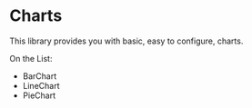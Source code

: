 # Charts

This library provides you with basic, easy to configure, charts.

On the List:

- BarChart
- LineChart
- PieChart
